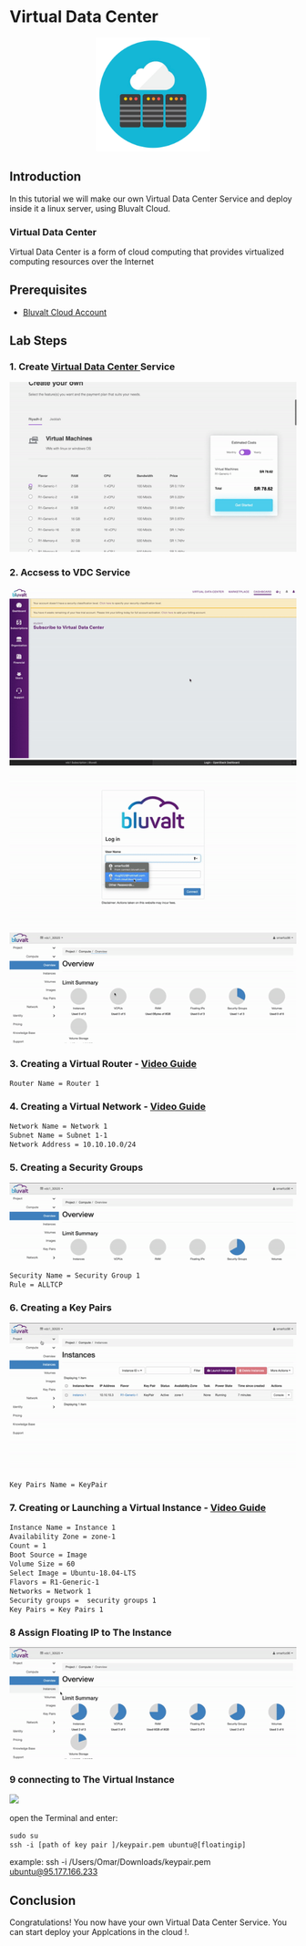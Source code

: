 # Virtual Data Center

 <p align="center">
  <img src='images/vdc.png ' width="200" />
</p>

## Introduction
In this tutorial we will make our own Virtual Data Center Service and deploy inside it a linux server, using Bluvalt Cloud.

### Virtual Data Center
Virtual Data Center is a form of cloud computing that provides virtualized computing resources over the Internet
## Prerequisites
* [Bluvalt Cloud Account](https://cloud.bluvalt.com/#/register "Bluvalt Cloud")
 


## Lab Steps
### 1. Create [Virtual Data Center ](https://cloud.bluvalt.com/#/virtual-data-center/ "Virtual Data Center ") Service
![](images/vdc1.gif)

### 2. Accsess to VDC Service 
![](images/vdc2.gif)
![](images/vdc3.gif)
![](images/vdc4.gif)
### 3. Creating a Virtual Router - [Video Guide](https://kb.bluvalt.com/uploads/Create_router.mp4 "Video Guide")
```
Router Name = Router 1
```

### 4. Creating a Virtual Network - [Video Guide](https://kb.bluvalt.com/uploads/create_network.mp4 "Video Guide")
```
Network Name = Network 1
Subnet Name = Subnet 1-1
Network Address = 10.10.10.0/24
```


### 5. Creating a Security Groups
![](images/vdc5.gif)

 ```
 Security Name = Security Group 1
 Rule = ALLTCP
 ```

### 6. Creating a Key Pairs
![](images/vdc6.gif)
```
Key Pairs Name = KeyPair
```

### 7. Creating or Launching a Virtual Instance - [Video Guide](https://youtu.be/KsT46ramxqY "Video Guide")

```
Instance Name = Instance 1
Availability Zone = zone-1
Count = 1
Boot Source = Image
Volume Size = 60
Select Image = Ubuntu-18.04-LTS
Flavors = R1-Generic-1
Networks = Network 1
Security groups =  security groups 1
Key Pairs = Key Pairs 1 
```

### 8 Assign Floating IP to The Instance 
![](images/vdc8.gif)

### 9 connecting to The Virtual Instance  
![](images/vdc9.gif)

open the Terminal and enter:
```
sudo su 
ssh -i [path of key pair ]/keypair.pem ubuntu@[floatingip] 
```
example: ssh -i /Users/Omar/Downloads/keypair.pem ubuntu@95.177.166.233


## Conclusion 
Congratulations! You now have your own Virtual Data Center Service. You can start deploy your Applcations in the cloud !.

